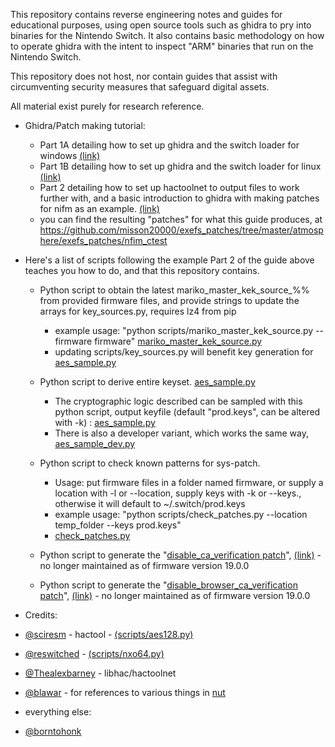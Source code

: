 This repository contains reverse engineering notes and guides for educational purposes, using open source tools such as ghidra to pry into binaries for the Nintendo Switch. It also contains basic methodology on how to operate ghidra with the intent to inspect "ARM" binaries that run on the Nintendo Switch.

This repository does not host, nor contain guides that assist with circumventing security measures that safeguard digital assets.

All material exist purely for research reference.

* Ghidra/Patch making tutorial:
  - Part 1A detailing how to set up ghidra and the switch loader for windows [(link)](guides/Part1A-WindowsSetup.MD)
  - Part 1B detailing how to set up ghidra and the switch loader for linux [(link)](guides/Part1B-LinuxSetup.MD)
  - Part 2 detailing how to set up hactoolnet to output files to work further with, and a basic introduction to ghidra with making patches for nifm as an example. [(link)](guides/Part2.MD)
  - you can find the resulting "patches" for what this guide produces, at https://github.com/misson20000/exefs_patches/tree/master/atmosphere/exefs_patches/nfim_ctest


* Here's a list of scripts following the example Part 2 of the guide above teaches you how to do, and that this repository contains.

  - Python script to obtain the latest mariko_master_kek_source_%% from provided firmware files, and provide strings to update the arrays for key_sources.py, requires lz4 from pip  
    * example usage: "python scripts/mariko_master_kek_source.py --firmware firmware" [mariko_master_kek_source.py](scripts/mariko_master_kek_source.py)
    * updating scripts/key_sources.py will benefit key generation for [aes_sample.py](scripts/aes_sample.py)

  - Python script to derive entire keyset. [aes_sample.py](scripts/aes_sample.py)
    * The cryptographic logic described can be sampled with this python script, output keyfile (default "prod.keys", can be altered with -k) : [aes_sample.py](scripts/aes_sample.py)
    * There is also a developer variant, which works the same way, [aes_sample_dev.py](scripts/aes_sample_dev.py)

  - Python script to check known patterns for sys-patch.
    * Usage: put firmware files in a folder named firmware, or supply a location with -l or --location, supply keys with -k or --keys., otherwise it will default to ~/.switch/prod.keys
    * example usage: "python scripts/check_patches.py --location temp_folder --keys prod.keys"
    * [check_patches.py](scripts/check_patches.py)

  - Python script to generate the "[disable_ca_verification patch](https://github.com/misson20000/exefs_patches#disable-ca-verification)", [(link)](scripts/disable_ca_verification_patch.py) - no longer maintained as of firmware version 19.0.0

  - Python script to generate the "[disable_browser_ca_verification patch](https://github.com/misson20000/exefs_patches#disable-browser-ca-verification)", [(link)](scripts/disable_browser_ca_verification_patch.py) - no longer maintained as of firmware version 19.0.0

* Credits: 
* [@sciresm](https://github.com/SciresM) - hactool -  [(scripts/aes128.py)](scripts/aes128.py)
* [@reswitched](https://github.com/reswitched) - [(scripts/nxo64.py)](scripts/nxo64.py)
* [@Thealexbarney](https://github.com/Thealexbarney) - libhac/hactoolnet
* [@blawar](https://github.com/blawar) - for references to various things in [nut](https://github.com/blawar/nut)
* everything else:
* [@borntohonk](https://github.com/borntohonk)
